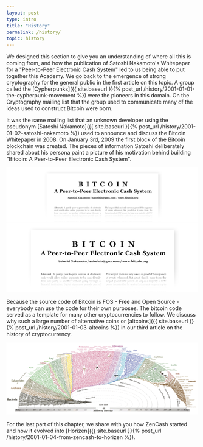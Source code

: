 ```yaml
---
layout: post
type: intro
title: "History"
permalink: /history/
topic: history
---
```


We designed this section to give you an understanding of where all this is coming from, and how the publication of Satoshi Nakamoto's Whitepaper for a "Peer-to-Peer Electronic Cash System" led to us being able to put together this Academy. We go back to the emergence of strong cryptography for the general public in the first article on this topic. A group called the [Cypherpunks]({{ site.baseurl }}{% post_url /history/2001-01-01-the-cypherpunk-movement %}) were the pioneers in this domain. On the Cryptography mailing list that the group used to communicate many of the ideas used to construct Bitcoin were born.

It was the same mailing list that an unknown developer using the pseudonym [Satoshi Nakamoto]({{ site.baseurl }}{% post_url /history/2001-01-02-satoshi-nakamoto %}) used to announce and discuss the Bitcoin Whitepaper in 2008. On January 3rd, 2009 the first block of the Bitcoin blockchain was created. The pieces of information Satoshi deliberately shared about his persona paint a picture of his motivation behind building "Bitcoin: A Peer-to-Peer Electronic Cash System".

![Bitcoin whitepaper](/assets/post_files/history/history/bitcoin_whitepaper_D.jpg)
![Bitcoin whitepaper](/assets/post_files/history/history/bitcoin_whitepaper_M.jpg)

Because the source code of Bitcoin is FOS - Free and Open Source - everybody can use the code for their own purposes. The bitcoin code served as a template for many other cryptocurrencies to follow. We discuss why such a large number of alternative coins or [altcoins]({{ site.baseurl }}{% post_url /history/2001-01-03-altcoins %}) in our third article on the history of cryptocurrency.

![evolution](/assets/post_files/history/altcoins/HA1.3.1_evolution.png)

For the last part of this chapter, we share with you how ZenCash started and how it evolved into [Horizen]({{ site.baseurl }}{% post_url /history/2001-01-04-from-zencash-to-horizen %}).
